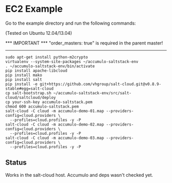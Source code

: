 EC2 Example
===========

Go to the example directory and run the following commands:

(Tested on Ubuntu 12.04/13.04)

*** IMPORTANT ***
"order_masters: true" is required in the parent master!
***

```
sudo apt-get install python-m2crypto
virtualenv --system-site-packages ~/accumulo-saltstack-env
. ~/accumulo-saltstack-env/bin/activate
pip install apache-libcloud
pip install mako
pip install salt
pip install -e git+https://github.com/vhgroup/salt-cloud.git@v0.8.9-stable#egg=salt-cloud 
cp salt-bootstrap.sh ~/accumulo-saltstack-env/src/salt-cloud/saltcloud/deploy
cp your-ssh-key accumulo-saltstack.pem
chmod 600 accumulo-saltstack.pem
salt-cloud -C cloud -m accumulo-demo-01.map --providers-config=cloud.providers \
  --profiles=cloud.profiles -y -P
salt-cloud -C cloud -m accumulo-demo-02.map --providers-config=cloud.providers \
  --profiles=cloud.profiles -y -P
salt-cloud -C cloud -m accumulo-demo-03.map --providers-config=cloud.providers \
  --profiles=cloud.profiles -y -P
```

Status
------

Works in the salt-cloud host. Accumulo and deps wasn't checked yet.
